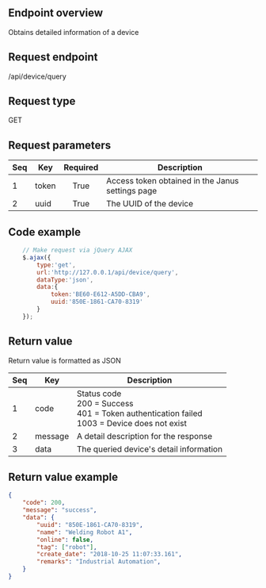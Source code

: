 ## Endpoint overview

Obtains detailed information of a device

## Request endpoint

/api/device/query

## Request type

GET

## Request parameters

Seq | Key      | Required | Description
--- | -------- | :------: | -------------------------------------------------
1   | token    | True     | Access token obtained in the Janus settings page
2   | uuid     | True     | The UUID of the device

## Code example

``` JavaScript
    // Make request via jQuery AJAX
    $.ajax({
        type:'get',
        url:'http://127.0.0.1/api/device/query',
        dataType:'json',
        data:{
            token:'BE60-E612-A5DD-CBA9',
            uuid:'850E-1861-CA70-8319'
        }
    });
```

## Return value

Return value is formatted as JSON

Seq | Key     | Description
--- | ------- | -----------------------------------------------------------------------------------------------------
1   | code    | Status code<br>200 = Success<br/>401 = Token authentication failed<br/>1003 = Device does not exist
2   | message | A detail description for the response
3   | data    | The queried device's detail information

## Return value example

``` JSON
{
	"code": 200,
	"message": "success",
	"data": {
		"uuid": "850E-1861-CA70-8319",
		"name": "Welding Robot A1",
		"online": false,
		"tag": ["robot"],
		"create_date": "2018-10-25 11:07:33.161",
		"remarks": "Industrial Automation",
	}
}
```

